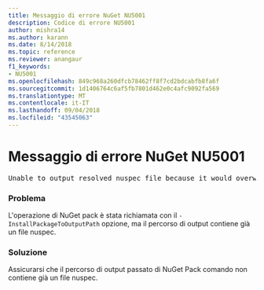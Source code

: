 ```yaml
---
title: Messaggio di errore NuGet NU5001
description: Codice di errore NU5001
author: mishra14
ms.author: karann
ms.date: 8/14/2018
ms.topic: reference
ms.reviewer: anangaur
f1_keywords:
- NU5001
ms.openlocfilehash: 849c968a260dfcb78462ff8f7cd2bdcabfb8fa6f
ms.sourcegitcommit: 1d1406764c6af5fb7801d462e0c4afc9092fa569
ms.translationtype: MT
ms.contentlocale: it-IT
ms.lasthandoff: 09/04/2018
ms.locfileid: "43545063"
---
```

# <a name="nuget-error-nu5001"></a>Messaggio di errore NuGet NU5001
<pre>Unable to output resolved nuspec file because it would overwrite the original at 'F:\project\project.nuspec'.</pre>

### <a name="issue"></a>Problema

L'operazione di NuGet pack è stata richiamata con il `-InstallPackageToOutputPath` opzione, ma il percorso di output contiene già un file nuspec.


### <a name="solution"></a>Soluzione

Assicurarsi che il percorso di output passato di NuGet Pack comando non contiene già un file nuspec.

